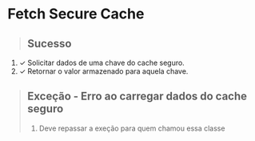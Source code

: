 # Fetch Secure Cache

> ## Sucesso
1. ✓ Solicitar dados de uma chave do cache seguro.
2. ✓ Retornar o valor armazenado para aquela chave.

> ## Exceção - Erro ao carregar dados do cache seguro
>1. Deve repassar a exeção para quem chamou essa classe

